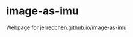 # image-as-imu

Webpage for [jerredchen.github.io/image-as-imu](https://jerredchen.github.io/image-as-imu)